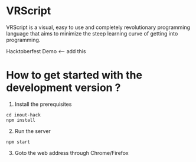 # VRScript

VRScript is a visual, easy to use and completely revolutionary programming language that aims to minimize the steep learning curve of getting into programming.

Hacktoberfest Demo <-- add this

# How to get started with the development version ?

1. Install the prerequisites

```git clone https://github.com/satyamtg/inout-hack.git
cd inout-hack
npm install
```

2. Run the server

`npm start`

3. Goto the web address through Chrome/Firefox
